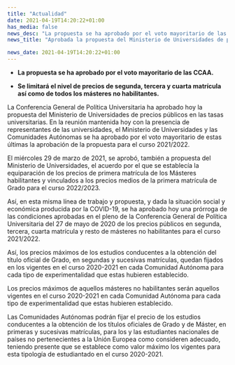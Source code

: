 ```yaml
---
title: "Actualidad"   
date: 2021-04-19T14:20:22+01:00
has_media: false
news_desc: "La propuesta se ha aprobado por el voto mayoritario de las CCAA. Se limitará el nivel de precios de segunda, tercera y cuarta matrícula así como de todos los másteres no habilitantes."
news_title: "Aprobada la propuesta del Ministerio de Universidades de precios públicos máximos para el curso 2021/2022"

news_date: 2021-04-19T14:20:22+01:00
---
```

<ul>
<li><b>
<p><b>La propuesta se ha aprobado por el voto mayoritario de las CCAA.</b></p>
</b></li>
<li><b>
<p><b>Se limitará el nivel de precios de segunda, tercera y cuarta matrícula así como de todos los másteres no habilitantes.</b></p>
</b></li>
</ul>
<p>La Conferencia General de Política Universitaria ha aprobado hoy la propuesta del Ministerio de Universidades de precios públicos en las tasas universitarias. En la reunión mantenida hoy con la presencia de representantes de las universidades, el Ministerio de Universidades y las Comunidades Autónomas se ha aprobado por el voto mayoritario de estas últimas la aprobación de la propuesta para el curso 2021/2022.</p>
<p>El miércoles 29 de marzo de 2021, se aprobó, también a propuesta del Ministerio de Universidades, el acuerdo por el que se establecía la equiparación de los precios de primera matrícula de los Másteres habilitantes y vinculados a los precios medios de la primera matrícula de Grado para el curso 2022/2023.</p>
<p>Así, en esta misma línea de trabajo y propuesta, y dada la situación social y económica producida por la COVID-19, se ha aprobado hoy una prórroga de las condiciones aprobadas en el pleno de la Conferencia General de Política Universitaria del 27 de mayo de 2020 de los precios públicos en segunda, tercera, cuarta matrícula y resto de másteres no habilitantes para el curso 2021/2022.</p>
<p>Así, los precios máximos de los estudios conducentes a la obtención del título oficial de Grado, en segundas y sucesivas matrículas, quedan fijados en los vigentes en el curso 2020-2021 en cada Comunidad Autónoma para cada tipo de experimentalidad que estas hubieren establecido.</p>
<p>Los precios máximos de aquellos másteres no habilitantes serán aquellos vigentes en el curso 2020-2021 en cada Comunidad Autónoma para cada tipo de experimentalidad que estas hubieren establecido.</p>
<p>Las Comunidades Autónomas podrán fijar el precio de los estudios conducentes a la obtención de los títulos oficiales de Grado y de Máster, en primeras y sucesivas matrículas, para los y las estudiantes nacionales de países no pertenecientes a la Unión Europea como consideren adecuado, teniendo presente que se establece como valor máximo los vigentes para esta tipología de estudiantado en el curso 2020-2021.</p>